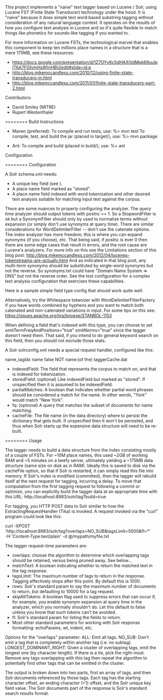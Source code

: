 This project implements a "naive" text tagger based on Lucene / Solr, using
Lucene FST (Finite State Transducer) technology under the hood.  It is "naive"
because it does simple text word based substring tagging without consideration
of any natural language context.  It operates on the results of how you
configure text analysis in Lucene and so it's quite flexible to match things
like phonetics for sounds-like tagging if you wanted to.

For more information on Lucene FSTs, the technological marvel that enables this
component to keep ten millions place names in a structure that is a mere 175MB,
see these resources:

* https://docs.google.com/presentation/d/1Z7OYvKc5dHAXiVdMpk69uulpIT6A7FGfohjHx8fmHBU/edit#slide=id.p
* http://blog.mikemccandless.com/2010/12/using-finite-state-transducers-in.html
* http://blog.mikemccandless.com/2011/01/finite-state-transducers-part-2.html

Contributors:
  * David Smiley (MITRE)
  * Rupert Westenthaler

======== Build Instructions

  * Maven (preferred):
    To compile and run tests, use:
    %> mvn test
    To compile, test, and build the jar (placed in target/), use:
    %> mvn package

  * Ant:
    To compile and build (placed in build/), use:
    %> ant

Configuration

======== Configuration

A Solr schema.xml needs:
 * A unique key field  (see <uniqueKey>).
 * A place name field marked as "stored".
 * A place name field indexed with word tokenization and other desired text
 analysis suitable for matching input text against the corpus.

There are some nuances to properly configuring the analyzer. The *query* time analyzer should
output tokens with posInc >= 1. So a StopwordFilter is ok but a SynonymFilter should only by used
to normalize terms without expansion (or simply don't use synonyms at query time). There are
similar considerations for WordDelimiterFilter -- don't use the catenate options.  The *index*
analyzer has more freedom; this is where you can expand synonyms (if you choose),
etc.  That being said, if posInc is ever 0 then there are some edge cases that result in errors,
and the root cause are Lucene's analyzers.
For more info on this see the Limitations section of this blog post:
 http://blog.mikemccandless.com/2012/04/lucenes-tokenstreams-are-actually.html
And as indicated in that blog post, any multi-term synonyms should be substituted by single-word
synonyms but not the reverse. So synonyms.txt could have "Domain Name System => DNS" but not the
reverse order. See the test configuration for a complex text analysis configuration that
exercises these capabilities.

Here is a sample simple field type config that should work quite well:

  <fieldType name="tag" class="solr.TextField" positionIncrementGap="100" >
    <analyzer>
      <tokenizer class="solr.StandardTokenizerFactory"/>
      <filter class="solr.EnglishPossessiveFilterFactory" />
      <filter class="solr.ASCIIFoldingFilterFactory"/>
      <filter class="solr.LowerCaseFilterFactory" />
    </analyzer>
  </fieldType>

Alternatively, try the Whitespace tokenizer with WordDelimiterFilterFactory if you
have words combined by hyphens and you want to match both catenated and
non-catenated variations in input. For some tips on this see:
https://issues.apache.org/jira/browse/STANBOL-1153

When defining a field that's indexed with this type, you can choose to set
omitTermFreqAndPositions="true" omitNorms="true" since the tagger doesn't need
them.  That said, if you intend to do general keyword search on this field, then
you should not exclude those stats.

A Solr solrconfig.xml needs a special request handler, configured like this:

  <requestHandler name="/tag" class="org.opensextant.solrtexttagger.TaggerRequestHandler">
    <str name="indexedField">name_tagIdx</str>
    <str name="storedField">name</str>
    <bool name="partialMatches">false</bool>
    <str name="fq">NOT name:(of the)</str><!-- filter out -->
    <str name="cacheFile">taggerCache.dat</str>
  </requestHandler>

 * indexedField: The field that represents the corpus to match on, and that is
 indexed for tokenization.
 * storedField: (optional) Like indexedField but marked as "stored".  If
 unspecified then it is assumed to be indexedField.
 * partialMatches: A boolean that indicates whether partial word phrases should
 be considered a match for the name.  In other words, "York" would match "New
 York".
 * fq: (optional) A query that matches the subset of documents for name matching.
 * cacheFile: The file name (in the data directory) where to persist the
 dictionary that gets built.  If unspecified then it won't be persisted, and
 thus when Solr starts up the expensive data structure will need to be re-built.

======== Usage

The tagger needs to build a data structure from the index consisting mostly of
a couple of FSTs.  For ~10M place names, this used ~2GB of working RAM and ~5
minutes on a beefy server, ultimately yielding a ~175MB data structure (same
size on disk as in RAM).  Ideally this is saved to disk via the cacheFile
option, so that if Solr is restarted, it can simply read this file into memory.
If Solr's index is modified (committed), then the tagger will rebuild itself
at the next request for tagging, incurring a delay.  To move that computation
from the first tagging request to following a commit or optimize, you can
explicitly build the tagger data at an appropriate time with this URL:
  http://localhost:8983/solr/tag?build=true

For tagging, you HTTP POST data to Solr similar to how the ExtractingRequestHandler
(Tika) is invoked.  A request invoked via the "curl" program could look like this:

curl -XPOST \
  'http://localhost:8983/solr/tag?overlaps=NO_SUB&tagsLimit=5000&fl=*' \
  -H 'Content-Type:text/plain' -d @/mypath/myfile.txt

The tagger request-time parameters are:
 * overlaps: choose the algorithm to determine which overlapping tags should be
 retained, versus being pruned away.  See below...
 * matchText: A boolean indicating whether to return the matched text in the tag
 response.
 * tagsLimit: The maximum number of tags to return in the response.  Tagging
 effectively stops after this point.  By default this is 1000.
 * rows: Solr's standard param to say the maximum number of documents to return,
 but defaulting to 10000 for a tag request.
 * skipAltTokens: A boolean flag used to suppress errors that can occur if, for
 example, you enable synonym expansion at query time in the analyzer, which you
 normally shouldn't do. Let this default to false unless you know that such
 tokens can't be avoided.
 * fl: Solr's standard param for listing the fields to return.
 * Most other standard parameters for working with Solr response formatting:
 echoParams, wt, indent, etc.

Options for the "overlaps" parameter:
 ALL: Emit all tags.
 NO_SUB: Don't emit a tag that is completely within another tag (i.e. no subtag).
 LONGEST_DOMINANT_RIGHT: Given a cluster of overlapping tags, emit the longest
  one (by character length). If there is a tie, pick the right-most. Remove
  any tags overlapping with this tag then repeat the algorithm to potentially
  find other tags that can be emitted in the cluster.

The output is broken down into two parts, first an array of tags, and then
Solr documents referenced by those tags.  Each tag has the starting character
offset, an ending character (+1) offset, and the Solr unique key field value.
The Solr documents part of the response is Solr's standard search results
format.
